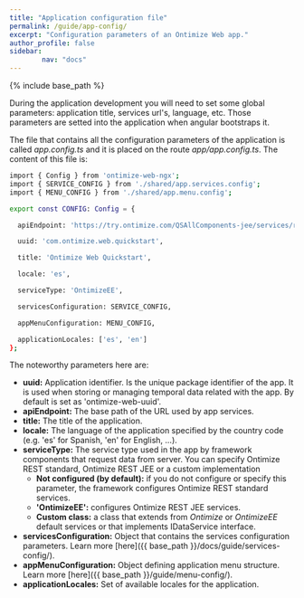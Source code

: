 ```yaml
---
title: "Application configuration file"
permalink: /guide/app-config/
excerpt: "Configuration parameters of an Ontimize Web app."
author_profile: false
sidebar:
        nav: "docs"
---
```

{% include base_path %}

During the application development you will need to set some global parameters: application title, services url's, language, etc. Those parameters are setted into the application when angular bootstraps it.

The file that contains all the configuration parameters of the application is called *app.config.ts* and it is placed on the route *app/app.config.ts*.
The content of this file is:

```bash
import { Config } from 'ontimize-web-ngx';
import { SERVICE_CONFIG } from './shared/app.services.config';
import { MENU_CONFIG } from './shared/app.menu.config';

export const CONFIG: Config = {

  apiEndpoint: 'https://try.ontimize.com/QSAllComponents-jee/services/rest',

  uuid: 'com.ontimize.web.quickstart',

  title: 'Ontimize Web Quickstart',

  locale: 'es',

  serviceType: 'OntimizeEE',

  servicesConfiguration: SERVICE_CONFIG,

  appMenuConfiguration: MENU_CONFIG,

  applicationLocales: ['es', 'en']
};
```

The noteworthy parameters here are:

* **uuid:** Application identifier. Is the unique package identifier of the app. It is used when storing or managing temporal data related with the app. By default is set as 'ontimize-web-uuid'.
* **apiEndpoint:** The base path of the URL used by app services.
* **title:** The title of the application.
* **locale:** The language of the application specified by the country code (e.g. 'es' for Spanish, 'en' for English, ...).
* **serviceType:** The service type used in the app by framework components that request data from server. You can specify Ontimize REST standard, Ontimize REST JEE or a custom implementation
  * **Not configured (by default):** if you do not configure or specify this parameter, the framework configures Ontimize REST standard services.
  * **'OntimizeEE':** configures Ontimize REST JEE services.
  * **Custom class:** a class that extends from *Ontimize* or *OntimizeEE* default services or that implements IDataService interface.
* **servicesConfiguration:** Object that contains the services configuration parameters. Learn more [here]({{ base_path }}/docs/guide/services-config/).
* **appMenuConfiguration:** Object defining application menu structure. Learn more [here]({{ base_path }}/guide/menu-config/).
* **applicationLocales:** Set of available locales for the application.